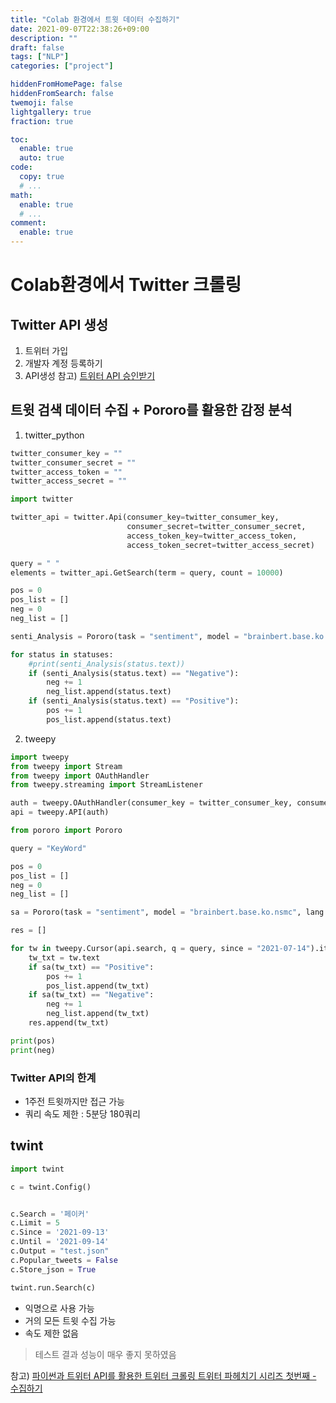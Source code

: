 ```yaml
---
title: "Colab 환경에서 트윗 데이터 수집하기"
date: 2021-09-07T22:38:26+09:00
description: ""
draft: false
tags: ["NLP"]
categories: ["project"]

hiddenFromHomePage: false
hiddenFromSearch: false
twemoji: false
lightgallery: true
fraction: true

toc:
  enable: true
  auto: true
code:
  copy: true
  # ...
math:
  enable: true
  # ...
comment:
  enable: true
---
```

<!--more-->

# Colab환경에서 Twitter 크롤링 
## Twitter API 생성
1. 트위터 가입
2. 개발자 계정 등록하기
3. API생성
참고) [트위터 API 승인받기](https://specificthinking.tistory.com/entry/%ED%8A%B8%EC%9C%84%ED%84%B0-API-%EC%8A%B9%EC%9D%B8%EB%B0%9B%EA%B8%B0-%EA%B0%9C%EB%B0%9C%EC%9E%90-%EA%B3%84%EB%B0%9C%EC%9E%90-%EA%B3%84%EC%A0%95-%EB%B0%8F-Consumer-Key-Access-Token-%EB%B0%9C%EA%B8%89-%EB%93%B1)

## 트윗 검색 데이터 수집 + Pororo를 활용한 감정 분석
1. twitter_python
```python
twitter_consumer_key = ""
twitter_consumer_secret = ""  
twitter_access_token = ""
twitter_access_secret = ""

import twitter

twitter_api = twitter.Api(consumer_key=twitter_consumer_key,
                          consumer_secret=twitter_consumer_secret, 
                          access_token_key=twitter_access_token, 
                          access_token_secret=twitter_access_secret)
```
```python
query = " "
elements = twitter_api.GetSearch(term = query, count = 10000)

pos = 0
pos_list = []
neg = 0
neg_list = []

senti_Analysis = Pororo(task = "sentiment", model = "brainbert.base.ko.nsmc", lang = "ko")

for status in statuses:
    #print(senti_Analysis(status.text))
    if (senti_Analysis(status.text) == "Negative"):
        neg += 1
        neg_list.append(status.text)
    if (senti_Analysis(status.text) == "Positive"):
        pos += 1
        pos_list.append(status.text)
```

2. tweepy
```python
import tweepy
from tweepy import Stream
from tweepy import OAuthHandler
from tweepy.streaming import StreamListener

auth = tweepy.OAuthHandler(consumer_key = twitter_consumer_key, consumer_secret = twitter_consumer_secret)
api = tweepy.API(auth)
```
```python
from pororo import Pororo

query = "KeyWord"

pos = 0
pos_list = []
neg = 0
neg_list = []

sa = Pororo(task = "sentiment", model = "brainbert.base.ko.nsmc", lang = "ko")

res = []

for tw in tweepy.Cursor(api.search, q = query, since = "2021-07-14").items():
    tw_txt = tw.text
    if sa(tw_txt) == "Positive":
        pos += 1
        pos_list.append(tw_txt)
    if sa(tw_txt) == "Negative":
        neg += 1
        neg_list.append(tw_txt)
    res.append(tw_txt)

print(pos)
print(neg)
```
### Twitter API의 한계
- 1주전 트윗까지만 접근 가능
- 쿼리 속도 제한 : 5분당 180쿼리

## twint
```python
import twint

c = twint.Config()


c.Search = '페이커'
c.Limit = 5
c.Since = '2021-09-13'
c.Until = '2021-09-14'
c.Output = "test.json"
c.Popular_tweets = False
c.Store_json = True

twint.run.Search(c)
```
- 익명으로 사용 가능
- 거의 모든 트윗 수집 가능
- 속도 제한 없음
  
> 테스트 결과 성능이 매우 좋지 못하였음


참고) [파이썬과 트위터 API를 활용한 트위터 크롤링
](https://hleecaster.com/python-twitter-api/)
    [트위터 파헤치기 시리즈 첫번째 - 수집하기
](https://jeongwookie.github.io/2020/04/23/200423-analyze-tweet-series-1-collect/)
